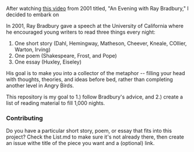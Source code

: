 After watching [this video](http://www.youtube.com/watch?v=_W-r7ABrMYU) from 2001 titled, "An Evening with Ray Bradbury," I decided to embark on 

In 2001, Ray Bradbury gave a speech at the University of California where he encouraged young writers to read three things every night: 

1. One short story (Dahl, Hemingway, Matheson, Cheever, Kneale, COllier, Warton, Irving)
2. One poem (Shakespeare, Frost, and Pope)
3. One essay (Huxley, Eiseley)

His goal is to make you into a collector of the metaphor -- filling your head with thoughts, theories, and ideas before bed, rather than completing another level in Angry Birds. 

This repository is my goal to 1.) follow Bradbury's advice, and 2.) create a list of reading material to fill 1,000 nights.

### Contributing

Do you have a particular short story, poem, or essay that fits into this project? Check the List.md to make sure it's not already there, then create an issue withe title of the piece you want and a (optional) link. 
